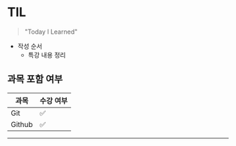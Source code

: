 # TIL

> "Today I Learned"

* 작성 순서
  * 특강 내용 정리



## 과목 포함 여부

| 과목   | 수강 여부 |
| ------ | --------- |
| Git    | ✅         |
| Github | ✅         |

---

